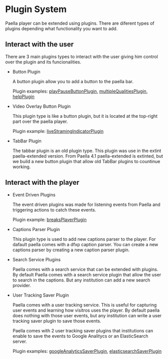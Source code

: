 # Plugin System

Paella player can be extended using plugins. There are diferent types of plugins depending
what functionality you want to add.

## Interact with the user
There are 3 main plugins types to interact with the user giving him control over
the plugin and its funcionalities.

- Button Plugin
  
  A button plugin allow you to add a button to the paella bar.
  
  Plugin examples: [playPauseButtonPlugin](../plugins/es.upv.paella.playPauseButtonPlugin.md),
  [multipleQualitiesPlugin](../plugins/es.upv.paella.multipleQualitiesPlugin.md),
  [helpPlugin](../plugins/es.upv.paella.helpPlugin.md)
  
  
  
  
- Video Overlay Button Plugin

  This plugin type is like a button plugin, but it is located at the top-right part over the paella player.
  
  Plugin example: [liveStramingIndicatorPlugin](../plugins/es.upv.paella.liveStramingIndicatorPlugin.md)

- TabBar Plugin

  The tabbar plugin is an old plugin type. This plugin was use in the extint paella-extended version.
  From Paella 4.1 paella-extended is extinted, but we build a new button plugin that allow old TabBar
  plugins to countinue working.
  
##  Interact with the player

- Event Driven Plugins

  The event driven plugins was made for listening events from Paella and triggering actions to catch these events.

  Plugin example: [breaksPlayerPlugin](../plugins/es.upv.paella.breaksPlayerPlugin.md)

- Captions Parser Plugin

  This plugin type is used to add new captions parser to the player. For dafault paella comes with a dfxp caption
  parser. You can create a new captions parser by creating a new caption parser plugin.
  
- Search Service Plugins

  Paella comes with a search service that can be extended with plugins. By default Paella comes with a search
  service plugin that allow the user to search in the captions. But any institution can add a new search provider.
  
- User Tracking Saver Plugin

  Paella comes with a user tracking service. This is useful for capturing user events and learning how visitros
  uses the player. By default paella does nothing with those user events, but any institution can write a user
  tracking saver plugin to save those events.
  
  Paella comes with 2 user tracking saver plugins that institutions can enable to save the events to
  Google Analitycs or an ElasticSearch server.
  
  Plugin examples: [googleAnalyticsSaverPlugin](../plugins/es.upv.paella.usertracking.googleAnalyticsSaverPlugin.md),
  [elasticsearchSaverPlugin](../plugins/es.upv.paella.usertracking.elasticsearchSaverPlugin.md)

